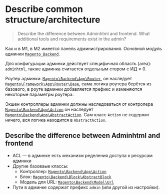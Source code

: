 # Describe common structure/architecture

>Describe the difference between Adminhtml and frontend. What additional tools and requirements exist in the admin?

Как и в M1, в M2 имеется панель администрирования. Основной модуль админки [`Magento_Backend`](https://github.com/magento/magento2/tree/2.4/app/code/Magento/Backend).

Для конфигурации админки действует специфичная область (area): `adminhtml`, также админка считается отдельным стором с ИД = 0.

Роутер админки: [`Magento\Backend\App\Router`](https://github.com/magento/magento2/blob/2.4/app/code/Magento/Backend/App/Router.php), он наследует [`Magento\Framework\App\Router\Base`](https://github.com/magento/magento2/blob/2.4/lib/internal/Magento/Framework/App/Router/Base.php), сама логика роутера берётся из базового, в роуте админки добавляется префикс и изменяются некоторые параметры роутера.

Экшен контроллеры админки должны наследоваться от контролера [`Magento\Backend\App\Action`](https://github.com/magento/magento2/blob/2.4/app/code/Magento/Backend/App/Action.php) он наследует [`Magento\Backend\App\AbstractAction`](https://github.com/magento/magento2/blob/2.4/app/code/Magento/Backend/App/AbstractAction.php). Сам класс `Action` не содержит ничего, вся логика находится в `AbstractAction`.

## Describe the difference between Adminhtml and frontend

* ACL — в админке есть механизм ределения доступа к ресурсам админки
* Другие базоваые классы:
  * Контроллер: [`Magento\Backend\App\Action`](https://github.com/magento/magento2/blob/2.4/app/code/Magento/Backend/App/Action.php)
  * Блок: [`Magento\Backend\Block\AbstractBlock`](https://github.com/magento/magento2/blob/2.4/app/code/Magento/Backend/Block/AbstractBlock.php)
  * Модель для URL: [`Magento\Backend\Model\Url`](https://github.com/magento/magento2/blob/2.4/app/code/Magento/Backend/Model/Url.php)
* Пути в админке содержат префикс `admin` (или другой из настройки).
